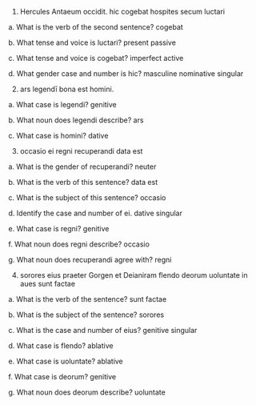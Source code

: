 1. Hercules Antaeum occidit. hic cogebat hospites secum luctari

a. What is the verb of the second sentence? cogebat

b. What tense and voice is luctari? present passive

c. What tense and voice is cogebat? imperfect active

d. What gender case and number is hic? masculine nominative singular

2. ars legendī bona est homini.

a. What case is legendi? genitive

b. What noun does legendi describe? ars

c. What case is homini? dative

3. occasio ei regni recuperandi data est

a. What is the gender of recuperandi? neuter

b. What is the verb of this sentence? data est

c. What is the subject of this sentence? occasio

d. Identify the case and number of ei. dative singular

e. What case is regni? genitive

f. What noun does regni describe? occasio

g. What noun does recuperandi agree with? regni

4. sorores eius praeter Gorgen et Deianiram flendo deorum uoluntate in aues sunt factae

a. What is the verb of the sentence? sunt factae

b. What is the subject of the sentence? sorores

c. What is the case and number of eius? genitive singular

d. What case is flendo? ablative

e. What case is uoluntate? ablative

f. What case is deorum? genitive

g. What noun does deorum describe? uoluntate 
